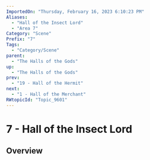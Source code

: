 ```yaml
---
ImportedOn: "Thursday, February 16, 2023 6:10:23 PM"
Aliases:
  - "Hall of the Insect Lord"
  - "Area 7"
Category: "Scene"
Prefix: "7"
Tags:
  - "Category/Scene"
parent:
  - "The Halls of the Gods"
up:
  - "The Halls of the Gods"
prev:
  - "19 - Hall of the Hermit"
next:
  - "1 - Hall of the Merchant"
RWtopicId: "Topic_9601"
---
```

# 7 - Hall of the Insect Lord
## Overview
